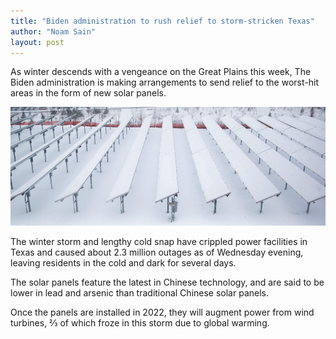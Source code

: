 ```yaml
---
title: "Biden administration to rush relief to storm-stricken Texas"
author: "Noam Sain"
layout: post
---
```


As winter descends with a vengeance on the Great Plains this week, The Biden administration is making arrangements to send relief to the worst-hit areas in the form of new solar panels.

![Biden administration to rush relief to storm-stricken Texas](/assets/2021/2021-02-solar-panels-snow.png "Biden administration to rush relief to storm-stricken Texas")

The winter storm and lengthy cold snap have crippled power facilities in Texas and caused about 2.3 million outages as of Wednesday evening, leaving residents in the cold and dark for several days.

The solar panels feature the latest in Chinese technology, and are said to be lower in lead and arsenic than traditional Chinese solar panels.

Once the panels are installed in 2022, they will augment power from wind turbines, ⅔ of which froze in this storm due to global warming.
